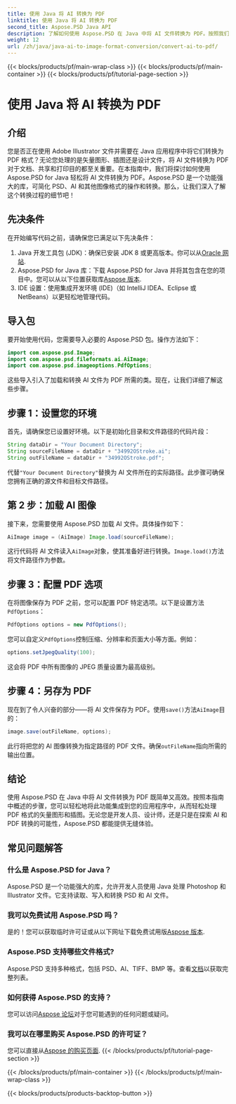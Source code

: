 ```yaml
---
title: 使用 Java 将 AI 转换为 PDF
linktitle: 使用 Java 将 AI 转换为 PDF
second_title: Aspose.PSD Java API
description: 了解如何使用 Aspose.PSD 在 Java 中将 AI 文件转换为 PDF。按照我们详细的分步指南高效管理文件转换。
weight: 12
url: /zh/java/java-ai-to-image-format-conversion/convert-ai-to-pdf/
---
```


{{< blocks/products/pf/main-wrap-class >}}
{{< blocks/products/pf/main-container >}}
{{< blocks/products/pf/tutorial-page-section >}}

# 使用 Java 将 AI 转换为 PDF

## 介绍
您是否正在使用 Adobe Illustrator 文件并需要在 Java 应用程序中将它们转换为 PDF 格式？无论您处理的是矢量图形、插图还是设计文件，将 AI 文件转换为 PDF 对于文档、共享和打印目的都至关重要。在本指南中，我们将探讨如何使用 Aspose.PSD for Java 轻松将 AI 文件转换为 PDF。Aspose.PSD 是一个功能强大的库，可简化 PSD、AI 和其他图像格式的操作和转换。那么，让我们深入了解这个转换过程的细节吧！
## 先决条件
在开始编写代码之前，请确保您已满足以下先决条件：
1.  Java 开发工具包 (JDK)：确保已安装 JDK 8 或更高版本。你可以从[Oracle 网站](https://www.oracle.com/java/technologies/javase-downloads.html).
2. Aspose.PSD for Java 库：下载 Aspose.PSD for Java 并将其包含在您的项目中。您可以从以下位置获取库[Aspose 版本](https://releases.aspose.com/psd/java/).
3. IDE 设置：使用集成开发环境 (IDE)（如 IntelliJ IDEA、Eclipse 或 NetBeans）以更轻松地管理代码。
## 导入包
要开始使用代码，您需要导入必要的 Aspose.PSD 包。操作方法如下：
```java
import com.aspose.psd.Image;
import com.aspose.psd.fileformats.ai.AiImage;
import com.aspose.psd.imageoptions.PdfOptions;
```
这些导入引入了加载和转换 AI 文件为 PDF 所需的类。现在，让我们详细了解这些步骤。

## 步骤 1：设置您的环境
首先，请确保您已设置好环境。以下是初始化目录和文件路径的代码片段：
```java
String dataDir = "Your Document Directory"; 
String sourceFileName = dataDir + "34992OStroke.ai";
String outFileName = dataDir + "34992OStroke.pdf";
```
代替`"Your Document Directory"`替换为 AI 文件所在的实际路径。此步骤可确保您拥有正确的源文件和目标文件路径。
## 第 2 步：加载 AI 图像
接下来，您需要使用 Aspose.PSD 加载 AI 文件。具体操作如下：
```java
AiImage image = (AiImage) Image.load(sourceFileName);
```
这行代码将 AI 文件读入`AiImage`对象，使其准备好进行转换。`Image.load()`方法将文件路径作为参数。
## 步骤 3：配置 PDF 选项
在将图像保存为 PDF 之前，您可以配置 PDF 特定选项。以下是设置方法`PdfOptions`：
```java
PdfOptions options = new PdfOptions();
```
您可以自定义`PdfOptions`控制压缩、分辨率和页面大小等方面。例如：
```java
options.setJpegQuality(100);
```
这会将 PDF 中所有图像的 JPEG 质量设置为最高级别。
## 步骤 4：另存为 PDF
现在到了令人兴奋的部分——将 AI 文件保存为 PDF。使用`save()`方法`AiImage`目的：
```java
image.save(outFileName, options);
```
此行将把您的 AI 图像转换为指定路径的 PDF 文件。确保`outFileName`指向所需的输出位置。

## 结论
使用 Aspose.PSD 在 Java 中将 AI 文件转换为 PDF 既简单又高效。按照本指南中概述的步骤，您可以轻松地将此功能集成到您的应用程序中，从而轻松处理 PDF 格式的矢量图形和插图。无论您是开发人员、设计师，还是只是在探索 AI 和 PDF 转换的可能性，Aspose.PSD 都能提供无缝体验。
## 常见问题解答
### 什么是 Aspose.PSD for Java？
Aspose.PSD 是一个功能强大的库，允许开发人员使用 Java 处理 Photoshop 和 Illustrator 文件。它支持读取、写入和转换 PSD 和 AI 文件。
### 我可以免费试用 Aspose.PSD 吗？
是的！您可以获取临时许可证或从以下网址下载免费试用版[Aspose 版本](https://releases.aspose.com/psd/java/).
### Aspose.PSD 支持哪些文件格式?
 Aspose.PSD 支持多种格式，包括 PSD、AI、TIFF、BMP 等。查看[文档](https://reference.aspose.com/psd/java/)以获取完整列表。
### 如何获得 Aspose.PSD 的支持？
您可以访问[Aspose 论坛](https://forum.aspose.com/c/psd/34)对于您可能遇到的任何问题或疑问。
### 我可以在哪里购买 Aspose.PSD 的许可证？
您可以直接从[Aspose 的购买页面](https://purchase.aspose.com/buy).
{{< /blocks/products/pf/tutorial-page-section >}}

{{< /blocks/products/pf/main-container >}}
{{< /blocks/products/pf/main-wrap-class >}}

{{< blocks/products/products-backtop-button >}}
